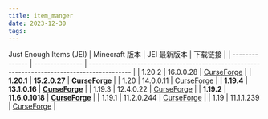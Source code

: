 ```yaml
---
title: item_manger
date: 2023-12-30
tags:
---
```

Just Enough Items (JEI)
| Minecraft 版本 | JEI 最新版本    | 下载链接                                                                                    |
| -------------- | --------------- | ------------------------------------------------------------------------------------------- |
| 1.20.2         | 16.0.0.28       | [CurseForge](https://edge.forgecdn.net/files/4767/571/jei-1.20.2-forge-16.0.0.28.jar)       |
| **1.20.1**     | **15.2.0.27**   | **[CurseForge](https://edge.forgecdn.net/files/4712/868/jei-1.20.1-forge-15.2.0.27.jar)**   |
| 1.20           | 14.0.0.11       | [CurseForge](https://edge.forgecdn.net/files/4581/323/jei-1.20-forge-14.0.0.11.jar)         |
| **1.19.4**     | **13.1.0.16**   | **[CurseForge](https://edge.forgecdn.net/files/4712/556/jei-1.19.4-forge-13.1.0.16.jar)**   |
| 1.19.3         | 12.4.0.22       | [CurseForge](https://edge.forgecdn.net/files/4455/246/jei-1.19.3-forge-12.4.0.22.jar)       |
| **1.19.2**     | **11.6.0.1018** | **[CurseForge](https://edge.forgecdn.net/files/4712/866/jei-1.19.2-forge-11.6.0.1018.jar)** |
| 1.19.1         | 11.2.0.244      | [CurseForge](https://edge.forgecdn.net/files/3922/508/jei-1.19.1-forge-11.2.0.244.jar)      |
| 1.19           | 11.1.1.239      | [CurseForge](https://edge.forgecdn.net/files/3903/68/jei-1.19-forge-11.1.1.239.jar)         |
